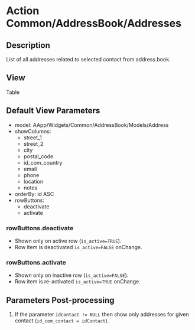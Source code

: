 # Action Common/AddressBook/Addresses

## Description

List of all addresses related to selected contact from address book.

## View

Table

## Default View Parameters

* model: AApp/Widgets/Common/AddressBook/Models/Address
* showColumns:
  * street_1
  * street_2
  * city
  * postal_code
  * id_com_country
  * email
  * phone
  * location
  * notes
* orderBy: id ASC
* rowButtons:
  * deactivate
  * activate

### rowButtons.deactivate
* Shown only on active row (`is_active=TRUE`).
* Row item is deactivated `is_active=FALSE` onChange.

### rowButtons.activate
* Shown only on inactive row (`is_active=FALSE`).
* Row item is re-activated `is_active=TRUE` onChange.

## Parameters Post-processing
1. If the parameter `idContact != NULL` then show only addresses for given contact (`id_com_contact = idContact`).
  